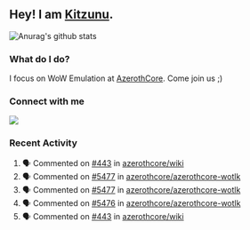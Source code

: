 ## Hey! I am [Kitzunu](https://Github.com/Kitzunu).

![Anurag's github stats](https://github-readme-stats.kitzunu.vercel.app/api?username=Kitzunu&show_icons=true)

### What do I do?

I focus on WoW Emulation at [AzerothCore](https://Github.com/AzerothCore). Come join us ;)

### Connect with me
[![](https://img.shields.io/badge/AzerothCore%20Discord-Connect%20with%20me!-green)](https://discord.com/invite/gkt4y2x)

### Recent Activity

<!--START_SECTION:activity-->
1. 🗣 Commented on [#443](https://github.com/azerothcore/wiki/issues/443) in [azerothcore/wiki](https://github.com/azerothcore/wiki)
2. 🗣 Commented on [#5477](https://github.com/azerothcore/azerothcore-wotlk/issues/5477) in [azerothcore/azerothcore-wotlk](https://github.com/azerothcore/azerothcore-wotlk)
3. 🗣 Commented on [#5477](https://github.com/azerothcore/azerothcore-wotlk/issues/5477) in [azerothcore/azerothcore-wotlk](https://github.com/azerothcore/azerothcore-wotlk)
4. 🗣 Commented on [#5476](https://github.com/azerothcore/azerothcore-wotlk/issues/5476) in [azerothcore/azerothcore-wotlk](https://github.com/azerothcore/azerothcore-wotlk)
5. 🗣 Commented on [#443](https://github.com/azerothcore/wiki/issues/443) in [azerothcore/wiki](https://github.com/azerothcore/wiki)
<!--END_SECTION:activity-->
